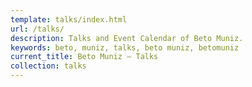```yaml
---
template: talks/index.html
url: /talks/
description: Talks and Event Calendar of Beto Muniz.
keywords: beto, muniz, talks, beto muniz, betomuniz
current_title: Beto Muniz — Talks
collection: talks
---
```

